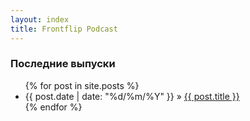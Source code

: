 ```yaml
---
layout: index
title: Frontflip Podcast
---
```


### Последние выпуски

<ul class="posts">
  {% for post in site.posts %}
    <li><span>{{ post.date | date: "%d/%m/%Y" }}</span> &raquo; <a href="{{ post.url }}">{{ post.title }}</a> <a href="{{ post.url }}#disqus_thread"></a></li>
  {% endfor %}
</ul>

